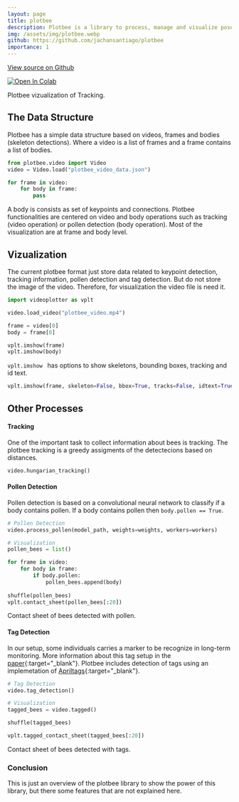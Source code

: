 ```yaml
---
layout: page
title: plotbee
description: Plotbee is a library to process, manage and visualize pose-based detections of bees.
img: /assets/img/plotbee.webp
github: https://github.com/jachansantiago/plotbee
importance: 1
---
```



<!-- Place this tag in your head or just before your close body tag. -->
<script async defer src="https://buttons.github.io/buttons.js"></script>

<!-- Place this tag where you want the button to render. -->
<a class="github-button" href="https://github.com/jachansantiago/plotbee" data-color-scheme="no-preference: light; light: light; dark: light;" data-size="large" aria-label="View on Github">View source on Github</a>

<!-- [Plotbee](https://github.com/jachansantiago/plotbee){:target="_blank"} -->
[![Open In Colab](https://colab.research.google.com/assets/colab-badge.svg)](https://colab.research.google.com/drive/1lcppKrnbxGmJelXcuitNfclOW8_JdvEe?usp=sharing)



<div class="row">
    <div class="col-sm mt-3 mt-md-0">
        <a href="https://github.com/jachansantiago/plotbee">
        <img class="img-fluid rounded z-depth-1" src="{{ '/assets/img/plotbee.gif' | relative_url }}" alt="" title="Plotbee Image"/>
        </a>
    </div>
</div>
<div class="caption">
    Plotbee vizualization of Tracking.
</div>


## The Data Structure
Plotbee has a simple data structure based on videos, frames and bodies (skeleton detections). Where a video is a list of frames and a frame contains a list of bodies.

```python
from plotbee.video import Video
video = Video.load("plotbee_video_data.json")

for frame in video:
    for body in frame:
        pass
```


A body is consists as set of keypoints and connections. Plotbee functionalities are centered on video and body operations such as tracking (video operation) or pollen detection (body operation). Most of the visualization are at frame and body level. 

## Vizualization

The current plotbee format just store data related to keypoint detection, tracking information, pollen detection and tag detection. But do not store the image of the video. Therefore, for visualization the video file is need it.

```python
import videoplotter as vplt

video.load_video("plotbee_video.mp4")

frame = video[0]
body = frame[0]

vplt.imshow(frame)
vplt.imshow(body)
```

<!-- `vplt.imshow` has options to show skeletons, bounding boxes, tracking and id text.  -->



<div class="row">
    <div class="col-sm mt-3 mt-md-0">
        <!-- <a href="https://github.com/jachansantiago/plotbee"> -->
        <img class="img-fluid rounded z-depth-1" src="{{ '/assets/img/plotbee_bbox_idtext.png' | relative_url }}" alt="" title="Plotbee Image"/>
        <!-- </a> -->
    </div>
</div>
<div class="caption">
    <code>vplt.imshow </code> has options to show skeletons, bounding boxes, tracking and id text. 
</div>

```python
vplt.imshow(frame, skeleton=False, bbox=True, tracks=False, idtext=True)
```

## Other Processes

#### Tracking
One of the important task to collect information about bees is tracking. The plotbee tracking is a greedy assigments of the detectecions based on distances.

```python
video.hungarian_tracking()
```

#### Pollen Detection
Pollen detection is based on a convolutional neural network to classify if a body contains pollen. If a body contains pollen then `body.pollen == True`.

```python
# Pollen Detection
video.process_pollen(model_path, weights=weights, workers=workers)

# Visualization
pollen_bees = list()

for frame in video:
    for body in frame:
        if body.pollen:
            pollen_bees.append(body)
            
shuffle(pollen_bees)
vplt.contact_sheet(pollen_bees[:20])
```

<div class="row">
    <div class="col-sm mt-3 mt-md-0">
        <!-- <a href="https://github.com/jachansantiago/plotbee"> -->
        <img class="img-fluid rounded z-depth-1" src="{{ '/assets/img/pollen_bees.png' | relative_url }}" alt="" title="Plotbee Image"/>
        <!-- </a> -->
    </div>
</div>
<div class="caption">
    Contact sheet of bees detected with pollen. 
</div>


#### Tag Detection

In our setup, some individuals carries a marker to be recognize in long-term monitoring. More information about this tag setup in the [paper](https://doi.org/10.1145/3359115.3359120){:target="_blank"}. Plotbee includes detection of tags using an implemetation of [Apriltags](https://github.com/AprilRobotics/apriltag){:target="_blank"}. 

```python
# Tag Detection
video.tag_detection()

# Visualization
tagged_bees = video.tagged()

shuffle(tagged_bees)

vplt.tagged_contact_sheet(tagged_bees[:20])
```

<div class="row">
    <div class="col-sm mt-3 mt-md-0">
        <!-- <a href="https://github.com/jachansantiago/plotbee"> -->
        <img class="img-fluid rounded z-depth-1" src="{{ '/assets/img/tagged_bees.png' | relative_url }}" alt="" title="Plotbee Image"/>
        <!-- </a> -->
    </div>
</div>
<div class="caption">
    Contact sheet of bees detected with tags. 
</div>

### Conclusion

This is just an overview of the plotbee library to show the power of this library, but there some features that are not explained here.

